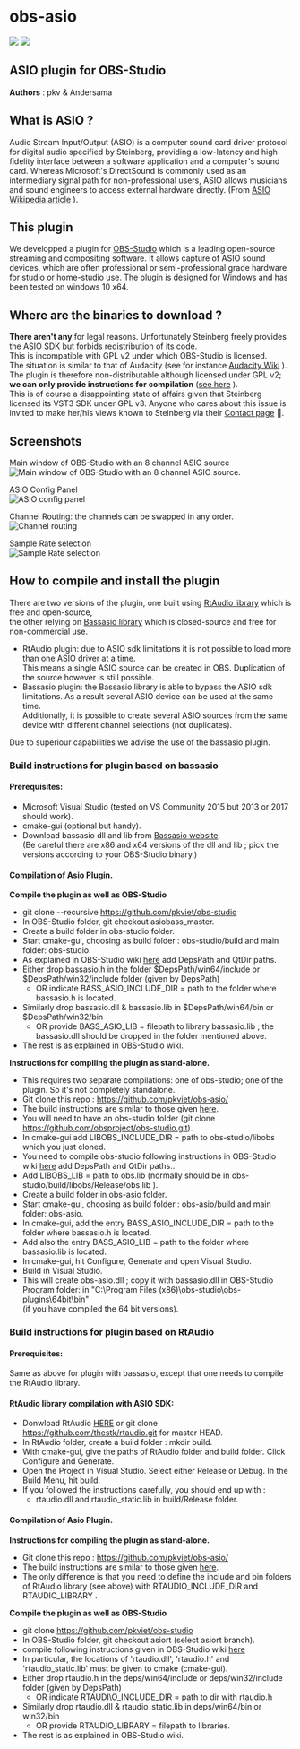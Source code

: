 # obs-asio
![](/images/obs_icon_very_small.png)  ![](/images/TECH_ASIOsmall.png)

## ASIO plugin for OBS-Studio ##

**Authors** :  pkv & Andersama

## What is ASIO ? ##
Audio Stream Input/Output (ASIO) is a computer sound card driver protocol for digital audio specified by Steinberg, providing a low-latency and high fidelity interface between a software application and a computer's sound card. Whereas Microsoft's DirectSound is commonly used as an intermediary signal path for non-professional users, ASIO allows musicians and sound engineers to access external hardware directly. (From [ASIO Wikipedia article](https://en.wikipedia.org/wiki/Audio_Stream_Input/Output) ).

## This plugin ##
We developped a plugin for [OBS-Studio](https://obsproject.com/) which is a leading open-source streaming and compositing software.
It allows capture of ASIO sound devices, which are often professional or semi-professional grade hardware for studio or home-studio use. The plugin is designed for Windows and has been tested on windows 10 x64.

## Where are the binaries to download ? ##
**There aren't any** for legal reasons.
Unfortunately Steinberg freely provides the ASIO SDK but forbids redistribution of its code.  
This is incompatible with GPL v2 under which OBS-Studio is licensed.  
The situation is similar to that of Audacity (see for instance [Audacity Wiki](http://wiki.audacityteam.org/wiki/ASIO_Audio_Interface) ).
The plugin is therefore non-distributable although licensed under GPL v2; **we can only provide instructions for compilation** ([see here](#how-to-compile-and-install-the-plugin) ).  
This is of course a disappointing state of affairs given that Steinberg licensed its VST3 SDK under GPL v3.
Anyone who cares about this issue is invited to make her/his views known to Steinberg via their [Contact page](http://www.steinberg.net/en/support/support_contact.html) :shit:.

## Screenshots ##
Main window of OBS-Studio with an 8 channel ASIO source    
![Main window of OBS-Studio with an 8 channel ASIO source.](/images/asio1.jpg) 

ASIO Config Panel    
![ASIO config panel](/images/asio2medium.jpg)

Channel Routing: the channels can be swapped in any order.        
![Channel routing](/images/asio3medium.jpg) 

Sample Rate selection    
![Sample Rate selection](/images/asio4medium.jpg)

## How to compile and install the plugin ##

There are two versions of the plugin, one built using [RtAudio library](http://www.music.mcgill.ca/~gary/rtaudio/) which is free and open-source,  
the other relying on [Bassasio library](https://www.un4seen.com/bassasio.html) which is closed-source and free for non-commercial use.  

* RtAudio plugin: due to ASIO sdk limitations it is not possible to load more than one ASIO driver at a time.  
This means a single ASIO source can be created in OBS. Duplication of the source however is still possible.  
* Bassasio plugin: the Bassasio library is able to bypass the ASIO sdk limitations. As a result several ASIO device can be used at the same time.  
Additionally, it is possible to create several ASIO sources from the same device with different channel selections (not duplicates).

Due to superiour capabilities we advise the use of the bassasio plugin. 

### Build instructions for plugin based on bassasio ###

#### Prerequisites: ####   

* Microsoft Visual Studio (tested on VS Community 2015 but 2013 or 2017 should work).    
* cmake-gui (optional but handy).    
* Download bassasio dll and lib from [Bassasio website](https://www.un4seen.com/download.php?bassasio13).    
(Be careful there are x86 and x64 versions of the dll and lib ; pick the versions according to your OBS-Studio binary.)    

#### Compilation of Asio Plugin. ####

**Compile the plugin as well as OBS-Studio**

* git clone --recursive https://github.com/pkviet/obs-studio    
* In OBS-Studio folder, git checkout asiobass_master.        
* Create a build folder in obs-studio folder.    
* Start cmake-gui, choosing as build folder : obs-studio/build and main folder: obs-studio.    
* As explained in OBS-Studio wiki [here](https://github.com/jp9000/obs-studio/wiki/install-instructions#windows-build-directions) add DepsPath and QtDir paths.      
* Either drop bassasio.h in the folder $DepsPath/win64/include or $DepsPath/win32/include folder (given by DepsPath)    
    * OR indicate BASS\_ASIO\_INCLUDE_DIR = path to the folder where bassasio.h is located.   
* Similarly drop bassasio.dll & bassasio.lib in $DepsPath/win64/bin or $DepsPath/win32/bin     
    * OR provide BASS\_ASIO\_LIB = filepath to library bassasio.lib ; the bassasio.dll should be dropped in the folder mentioned above.     
*  The rest is as explained in OBS-Studio wiki.
    
**Instructions for compiling the plugin as stand-alone.**

* This requires two separate compilations: one of obs-studio; one of the plugin. So it's not completely standalone.    
* Git clone this repo : https://github.com/pkviet/obs-asio/
* The build instructions are similar to those given [here](https://github.com/Palakis/obs-websocket/blob/master/BUILDING.md).  
* You will need to have an obs-studio folder (git clone https://github.com/obsproject/obs-studio.git).    
* In cmake-gui add LIBOBS_INCLUDE_DIR = path to obs-studio/libobs which you just cloned.    
* You need to compile obs-studio following instructions in OBS-Studio wiki [here](https://github.com/jp9000/obs-studio/wiki/install-instructions#windows-build-directions) add DepsPath and QtDir paths..    
* Add LIBOBS_LIB = path to obs.lib (normally should be in obs-studio/build/libobs/Release/obs.lib ).   
* Create a build folder in obs-asio folder.    
* Start cmake-gui, choosing as build folder : obs-asio/build and main folder: obs-asio.    
* In cmake-gui, add the entry BASS\_ASIO\_INCLUDE_DIR = path to the folder where bassasio.h is located.     
* Add also the entry BASS\_ASIO\_LIB = path to the folder where bassasio.lib is located.     
* In cmake-gui, hit Configure, Generate and open Visual Studio.    
* Build in Visual Studio.   
* This will create obs-asio.dll ; copy it with bassasio.dll in OBS-Studio Program folder: in "C:\Program Files (x86)\obs-studio\obs-plugins\64bit\bin"     
(if you have compiled the 64 bit versions).    

### Build instructions for plugin based on RtAudio ###

#### Prerequisites: ####
Same as above for plugin with bassasio, except that one needs to compile the RtAudio library.   
   
#### RtAudio library compilation with ASIO SDK: ####

* Donwload RtAudio [HERE](http://www.music.mcgill.ca/~gary/rtaudio/) or git clone https://github.com/thestk/rtaudio.git for master HEAD.  
* In RtAudio folder, create a build folder : mkdir build.    
* With cmake-gui, give the paths of RtAudio folder and build folder. Click Configure and Generate.
* Open the Project in Visual Studio. Select either Release or Debug. In the Build Menu, hit build.   
* If you followed the instructions carefully, you should end up with : 
    * rtaudio.dll and rtaudio_static.lib in build/Release folder.    

#### Compilation of Asio Plugin. ####

**Instructions for compiling the plugin as stand-alone.**

* Git clone this repo : https://github.com/pkviet/obs-asio/
* The build instructions are similar to those given [here](https://github.com/Palakis/obs-websocket/blob/master/BUILDING.md).  
* The only difference is that you need to define the include and bin folders of RtAudio library (see above) with RTAUDIO\_INCLUDE\_DIR and  RTAUDIO\_LIBRARY .    


**Compile the plugin as well as OBS-Studio**

* git clone https://github.com/pkviet/obs-studio    
* In OBS-Studio folder, git checkout asiort (select asiort branch).        
* compile following instructions given in OBS-Studio wiki [here](https://github.com/jp9000/obs-studio/wiki/install-instructions#windows-build-directions)      
* In particular, the locations of 'rtaudio.dll', 'rtaudio.h' and 'rtaudio\_static.lib' must be given to cmake (cmake-gui).    
* Either drop rtaudio.h in the deps/win64/include or deps/win32/include folder (given by DepsPath)    
    * OR indicate RTAUDI\O_INCLUDE_DIR = path to dir with rtaudio.h   
* Similarly drop rtaudio.dll & rtaudio\_static.lib in deps/win64/bin or win32/bin
    * OR provide RTAUDIO\_LIBRARY = filepath to libraries.
*  The rest is as explained in OBS-Studio wiki.
    

